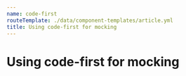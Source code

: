 ```yaml
---
name: code-first
routeTemplate: ./data/component-templates/article.yml
title: Using code-first for mocking
---
```

# Using code-first for mocking
